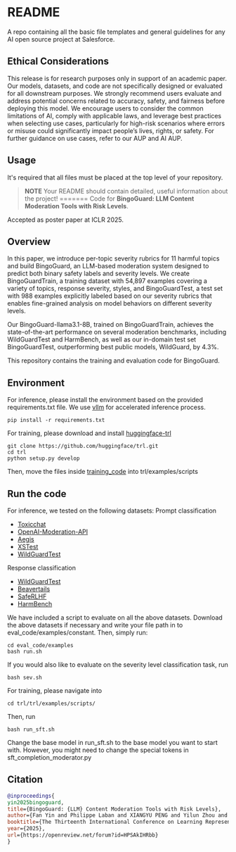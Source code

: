 # README

A repo containing all the basic file templates and general guidelines for any AI open source project at Salesforce.

## Ethical Considerations
This release is for research purposes only in support of an academic paper. Our models, datasets, and code are not specifically designed or evaluated for all downstream purposes. We strongly recommend users evaluate and address potential concerns related to accuracy, safety, and fairness before deploying this model. We encourage users to consider the common limitations of AI, comply with applicable laws, and leverage best practices when selecting use cases, particularly for high-risk scenarios where errors or misuse could significantly impact people’s lives, rights, or safety. For further guidance on use cases, refer to our AUP and AI AUP.

## Usage

It's required that all files must be placed at the top level of your repository.

> **NOTE** Your README should contain detailed, useful information about the project!
=======
Code for **BingoGuard: LLM Content Moderation Tools with Risk Levels**.

Accepted as poster paper at ICLR 2025.

## Overview
In this paper, we introduce per-topic severity rubrics for 11 harmful topics and build BingoGuard, an LLM-based moderation system designed to predict both binary safety labels and severity levels. We create BingoGuardTrain, a training dataset with 54,897 examples covering a variety of topics, response severity, styles, and BingoGuardTest, a test set with 988 examples explicitly labeled based on our severity rubrics that enables fine-grained analysis on model behaviors on different severity levels.

Our BingoGuard-llama3.1-8B, trained on BingoGuardTrain, achieves the state-of-the-art performance on several moderation benchmarks, including WildGuardTest and HarmBench, as well as our in-domain test set BingoGuardTest, outperforming best public models, WildGuard, by 4.3\%.

This repository contains the training and evaluation code for BingoGuard.

## Environment
For inference, please install the environment based on the provided requirements.txt file. We use [vllm](https://github.com/vllm-project/vllm) for accelerated inference process.
```shell
pip install -r requirements.txt
```

For training, please download and install [huggingface-trl](https://github.com/huggingface/trl)
```shell
git clone https://github.com/huggingface/trl.git
cd trl
python setup.py develop
```
Then, move the files inside [training_code](https://github.com/fanyin3639/bingoguard_initial/tree/main/training_code) into trl/examples/scripts

## Run the code
For inference, we tested on the following datasets:
Prompt classification
* [Toxicchat](https://huggingface.co/datasets/lmsys/toxic-chat)
* [OpenAI-Moderation-API](https://github.com/openai/moderation-api-release)
* [Aegis](https://huggingface.co/datasets/nvidia/Aegis-AI-Content-Safety-Dataset-1.0)
* [XSTest](https://github.com/paul-rottger/xstest)
* [WildGuardTest](https://huggingface.co/datasets/allenai/wildguardmix)

Response classification
* [WildGuardTest](https://huggingface.co/datasets/allenai/wildguardmix)
* [Beavertails](https://huggingface.co/datasets/PKU-Alignment/BeaverTails)
* [SafeRLHF](https://huggingface.co/datasets/PKU-Alignment/PKU-SafeRLHF)
* [HarmBench](https://www.harmbench.org/)

We have included a script to evaluate on all the above datasets. Download the above datasets if necessary and write your file path in to eval_code/examples/constant. Then, simply run:
```shell
cd eval_code/examples
bash run.sh
```

If you would also like to evaluate on the severity level classification task, run
```shell
bash sev.sh
```

For training, please navigate into

```shell
cd trl/trl/examples/scripts/
```

Then, run
```shell
bash run_sft.sh
```

Change the base model in run_sft.sh to the base model you want to start with. However, you might need to change the special tokens in sft_completion_moderator.py

## Citation
```bibtex
@inproceedings{
yin2025bingoguard,
title={BingoGuard: {LLM} Content Moderation Tools with Risk Levels},
author={Fan Yin and Philippe Laban and XIANGYU PENG and Yilun Zhou and Yixin Mao and Vaibhav Vats and Linnea Ross and Divyansh Agarwal and Caiming Xiong and Chien-Sheng Wu},
booktitle={The Thirteenth International Conference on Learning Representations},
year={2025},
url={https://openreview.net/forum?id=HPSAkIHRbb}
}
```